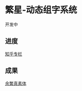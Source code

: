 # 繁星-动态组字系统
开发中

## 进度
[知乎专栏](https://www.zhihu.com/column/c_1693641443804229633)

## 成果
[余繁真素体](https://github.com/chilingg/yufanzhensu)